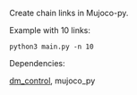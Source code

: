 Create chain links in Mujoco-py.

Example with 10 links:

```
python3 main.py -n 10
```

Dependencies:

[dm_control](https://github.com/deepmind/dm_control), mujoco_py
